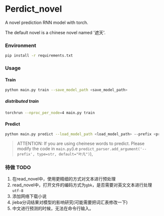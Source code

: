 # Perdict_novel
A novel prediction RNN model with torch.

The default novel is a chinese novel named '遮天'.

### Environment
```bash
pip install -r requirements.txt
```

### Usage
#### Train
```bash
python main.py train --save_model_path <save_model_path>
```
##### distributed train
```bash
torchrun --nproc_per_node=4 main.py train
```

#### Predict
```bash
python main.py predict --load_model_path <load_model_path> --prefix <prefix>
```
> ATTENTION: If you are using cheinese words to predict. Please modify the code in `main.py`(i.e `predict_parser.add_argument('--prefix', type=str, default="叶凡")`),

### 待做 TODO
1. 在read_novel中，使用更精细的方式对文本进行预处理
2. read_novel中，打开文件的编码方式为`gbk`，是否需要对英文文本进行处理`utf-8`
3. 添加网络下载小说
4. jieba分词结果对模型的影响研究(可能需要把词汇表修改一下)
5. 中文进行预测的时候，无法在命令行输入。



